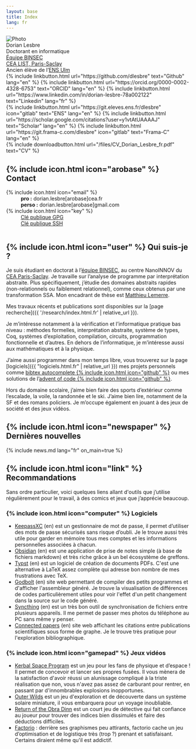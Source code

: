 ```yaml
---
layout: base
title: Index
lang: fr
---
```


<div class="row">
	<div class="portrait">
		<div class="img"><img src="{{ 'imgs/profil.png' | relative_url }}" alt="Photo"></div>
		<div class="name">Dorian Lesbre</div>
		<div class="desc">Doctorant en informatique</div>
		<div class="desc"><a class="link" href="https://binsec.github.io/" hreflang="en">Équipe BINSEC</a></div>
		<div class="desc"><a class="link" href="https://www.cea.fr/paris-saclay/Pages/Accueil.aspx">CEA LIST, Paris-Saclay</a></div>
		<div class="desc">Ancien élève de l’<a class="link" href="https://www.ens.psl.eu">ENS Ulm</a></div>
	</div>
	<div class="column">
		<div class="links">
			{% include linkbutton.html url="https://github.com/dlesbre" text="Github" lang="en" %}
			{% include linkbutton.html url="https://orcid.org/0000-0002-4328-6753" text="ORCID" lang="en" %}
			{% include linkbutton.html url="https://www.linkedin.com/in/dorian-lesbre-78a002122" text="Linkedin" lang="fr" %}
		</div>
		<div class="links">
			{% include linkbutton.html url="https://git.eleves.ens.fr/dlesbre" icon="gitlab" text="ENS" lang="en" %}
			{% include linkbutton.html url="https://scholar.google.com/citations?user=y1vtAtUAAAAJ" text="Scholar" lang="en" %}
			{% include linkbutton.html url="https://git.frama-c.com/dlesbre" icon="gitlab" text="Frama-C" lang="en" %}
		</div>
		<div class="links">{% include downloadbutton.html url="/files/CV_Dorian_Lesbre_fr.pdf" text="CV" %}</div>
		<h2>{% include icon.html icon="arobase" %} Contact</h2>
		<div class="contactsheet">
			<dl>
				<dt>{% include icon.html icon="email" %}</dt>
				<dd>
					<strong>pro :</strong> dorian.lesbre[arobase]cea.fr<br>
					<strong>perso :</strong> dorian.lesbre[arobase]gmail.com
				</dd>
				<dt>{% include icon.html icon="key" %}</dt>
				<dd><a class="link" href="{{ 'files/Dorian_Lesbre_public.pgp' | relative_url }}" download>Clé publique GPG</a><br>
					<a class="link" href="{{ 'files/Dorian_Lesbre_public.pub' | relative_url }}" download>Clé publique SSH</a></dd>
			</dl>
		</div>
	</div>
</div>

## {% include icon.html icon="user" %} Qui suis-je ?

Je suis étudiant en doctorat à l’[équipe BINSEC](https://binsec.github.io/), au
centre NanoINNOV du [CEA Paris-Saclay](https://www.cea.fr/paris-saclay/Pages/Accueil.aspx).
Je travaille sur l’analyse de programme par interprétation abstraite. Plus
spécifiquement, j’étudie des domaines abstraits rapides (non-relationnels ou
faiblement relationnel), comme ceux obtenus par une transformation SSA. Mon
encadrant de thèse est [Matthieu Lemerre](https://binsec.github.io/people/lemerre.html).

Mes travaux récents et publications sont disponibles sur la [page recherche]({{ '/research/index.html.fr' | relative_url }}).

Je m’intéresse notamment à la vérification et l’informatique pratique bas niveau :
méthodes formelles, interprétation abstraite, système de types, Coq, systèmes
d’exploitation, compilation, circuits, programmation fonctionnelle et d’autres.
En dehors de l’informatique, je m’intéresse aussi aux mathématiques et à la
physique.

J’aime aussi programmer dans mon temps libre, vous trouverez sur la page
[logiciels]({{ "logiciels.html.fr" | relative_url }}) mes projets
personnels comme [bibtex autocomplete&nbsp;{% include icon.html icon="github" %}](https://github.com/dlesbre/bibtex-autocomplete)
ou mes solutions de l’[advent of code&nbsp;{% include icon.html icon="github" %}](https://github.com/dlesbre/advent-of-code).

Hors du domaine scolaire, j’aime bien faire des sports d’extérieur comme
l’escalade, la voile, la randonnée et le ski. J’aime bien lire, notamment de la
SF et des romans policiers. Je m’occupe également en jouant à des jeux de
société et des jeux vidéos.

## {% include icon.html icon="newspaper" %} Dernières nouvelles

{% include news.md lang="fr" on_main=true %}

## {% include icon.html icon="link" %} Recommandations

Sans ordre particulier, voici quelques liens allant d'outils que j’utilise
régulièrement pour le travail, à des comics et jeux que j’apprécie beaucoup.

### {% include icon.html icon="computer" %} Logiciels

- [KeepassXC](https://keepassxc.org/) (en) est un gestionnaire de mot de passe,
  il permet d’utiliser des mots de passe sécurisés sans risque d’oubli. Je le
	trouve aussi très utile pour garder en mémoire tous mes comptes et les
	informations personnelles associées à chacun.
- [Obsidian](https://obsidian.md/) (en) est une application de prise de notes
	simple (à base de fichiers markdown) et très riche grâce à un bel écosystème
	de greffons.
- [Typst](https://typst.app/) (en) est un logiciel de création de documents
  PDFs. C'est une alternative à LaTeX assez complète qui adresse bon nombre de
  mes frustrations avec TeX.
- [Godbolt](https://godbolt.org/) (en) site web permettant de compiler des
	petits programmes et d'afficher l'assembleur généré. Je trouve la
	visualisation de différences de codes particulièrement utiles pour voir
	l'effet d'un petit changement dans la source sur le code généré.
- [Syncthing](https://syncthing.net/) (en) est un très bon outil de
  synchronisation de fichiers entre plusieurs appareils. Il me permet de passer
  mes photos du téléphone au PC sans même y penser.
- [Connected papers](https://www.connectedpapers.com/) (en) site web affichant
  les citations entre publications scientifiques sous forme de graphe. Je le
  trouve très pratique pour l'exploration bibliographique.

### {% include icon.html icon="gamepad" %} Jeux vidéos

- [Kerbal Space Program](https://www.kerbalspaceprogram.com/) est un jeu pour les
  fans de physique et d’espace ! Il permet de concevoir et lancer ses propres
  fusées. Il vous mènera de la satisfaction d'avoir réussi un alunissage compliqué
	à la triste réalisation que non, vous n'avez pas assez de carburant pour rentrer,
	en passant par d'innombrables explosions inopportunes.
- [Outer Wilds](https://store.steampowered.com/app/753640/Outer_Wilds) est un
  jeu d'exploration et de découverte dans un système solaire miniature, il vous
  embarquera pour un voyage inoubliable.
- [Return of the Obra Dinn](https://obradinn.com/) est un court jeu de détective
  qui fait confiance au joueur pour trouver des indices bien dissimulés et faire
  des déductions difficiles.
- [Factorio](https://www.factorio.com/) : derrière ses graphismes peu attirants,
  factorio cache un jeu d’optimisation et de logistique très (trop ?) prenant et
  satisfaisant. Certains diraient même qu'il est addictif.
